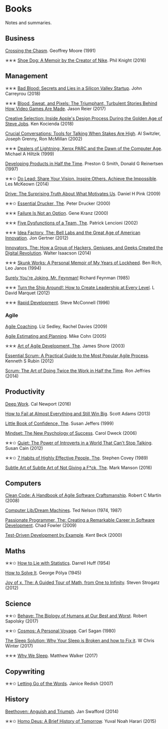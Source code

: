 # Books

Notes and summaries.

## Business

[Crossing the Chasm](./business/crossing-the-chasm.md). Geoffrey Moore (1991)

✭✭✭ [Shoe Dog: A Memoir by the Creator of Nike](./business/shoe-dog.md). Phil Knight (2016)

## Management

✭✭✭ [Bad Blood: Secrets and Lies in a Silicon Valley Startup](./management/bad-blood.md). John Carreyrou (2018)

✭✭✭ [Blood, Sweat, and Pixels: The Triumphant, Turbulent Stories Behind How Video Games Are Made](./management/blood-sweat-pixels.md). Jason Reier (2017)

[Creative Selection: Inside Apple's Design Process During the Golden Age of Steve Jobs](./management/creative-selection.md). Ken Kocienda (2018)

[Crucial Conversations: Tools for Talking When Stakes Are High](./management/crucial-conversations.md). Al Switzler, Joseph Grenny, Ron McMillan (2002)

✭✭✭ [Dealers of Lightning: Xerox PARC and the Dawn of the Computer Age](./management/dealers-of-lightning.md). Michael A Hiltzik (1999)

[Developing Products in Half the Time](./management/developing-products-in-half-the-time.md). Preston G Smith, Donald G Reinertsen (1997)

✭✭✩ [Do Lead: Share Your Vision. Inspire Others. Achieve the Impossible](./management/do-lead.md). Les McKeown (2014)

[Drive: The Surprising Truth About What Motivates Us](./management/drive.md). Daniel H Pink (2009)

✭✭✩ [Essential Drucker, The](./management/essential-drucker.md). Peter Drucker (2000)

✭✭✭ [Failure Is Not an Option](./management/failure-is-not-an-option.md). Gene Kranz (2000)

✭✭✭ [Five Dysfunctions of a Team, The](./management/five-dysfunctions-of-a-team.md). Patrick Lencioni (2002)

✭✭✭ [Idea Factory, The: Bell Labs and the Great Age of American Innovation](./management/idea-factory.md). Jon Gertner (2012)

[Innovators, The: How a Group of Hackers, Geniuses, and Geeks Created the Digital Revolution](./management/innovators.md). Walter Isaacson (2014)

✭✭✭ [Skunk Works: A Personal Memoir of My Years of Lockheed](./management/skunk-works.md). Ben Rich, Leo Janos (1994)

[Surely You're Joking, Mr. Feynman!](./management/surely-youre-joking-mr-feynman.md) Richard Feynman (1985)

✭✭✭ [Turn the Ship Around!: How to Create Leadership at Every Level](./management/turn-the-ship-around.md). L David Marquet (2012)

✭✭✭ [Rapid Development](./management/rapid-development.md). Steve McConnell (1996)

### Agile

[Agile Coaching](./agile/agile-coaching.md). Liz Sedley, Rachel Davies (2009)

[Agile Estimating and Planning](./agile/agile-estimating-and-planning.md). Mike Cohn (2005)

✭✭✭ [Art of Agile Development, The](./agile/art-of-agile-development.md). James Shore (2003)

[Essential Scrum: A Practical Guide to the Most Popular Agile Process](./agile/essential-scrum.md). Kenneth S Rubin (2012)

[Scrum: The Art of Doing Twice the Work in Half the Time](./agile/scrum.md). Ron Jeffries (2014)

## Productivity

[Deep Work](./productivity/deep-work.md). Cal Newport (2016)

[How to Fail at Almost Everything and Still Win Big](./productivity/how-to-fail-at-almost-everything-and-still-win-big.md). Scott Adams (2013)

[Little Book of Confidence, The](./productivity/little-book-of-confidence.md). Susan Jeffers (1999)

[Mindset: The New Psychology of Success](./productivity/mindset.md). Carol Dweck (2006)

✭✭✩ [Quiet: The Power of Introverts in a World That Can't Stop Talking](./productivity/quiet.md). Susan Cain (2012)

✭✭✩ [7 Habits of Highly Effective People, The](./productivity/seven-habits.md). Stephen Covey (1989)

[Subtle Art of Subtle Art of Not Giving a F*ck, The](./productivity/subtle-art-of-not-giving-a-f.md). Mark Manson (2016)

## Computers

[Clean Code: A Handbook of Agile Software Craftsmanship](./computers/clean-code.md). Robert C Martin (2008)

[Computer Lib/Dream Machines](./computers/computer-lib.md). Ted Nelson (1974, 1987)

[Passionate Programmer, The: Creating a Remarkable Career in Software Development](./computers/passionate-programmer.md). Chad Fowler (2009)

[Test-Driven Development by Example](./computers/test-driven-development-by-example.md). Kent Beck (2000)

## Maths

✭✭✩ [How to Lie with Statistics](./maths/how-to-lie-with-statistics.md). Darrell Huff (1954)

[How to Solve It](./maths/how-to-solve-it.md). George Pólya (1945)

[Joy of x, The: A Guided Tour of Math, from One to Infinity](./maths/joy-of-x.md). Steven Strogatz (2012)

## Science

✭✭✩ [Behave: The Biology of Humans at Our Best and Worst](./science/behave.md). Robert Sapolsky (2017)

✭✭✩ [Cosmos: A Personal Voyage](./science/cosmos.md). Carl Sagan (1980)

[The Sleep Solution: Why Your Sleep is Broken and how to Fix it](./science/sleep-solution.md). W Chris Winter (2017)

✭✭✭ [Why We Sleep](./science/why-we-sleep.md). Matthew Walker (2017)

## Copywriting

✭✭✩ [Letting Go of the Words](./copywriting/letting-go-of-the-words.md). Janice Redish (2007)

## History

[Beethoven: Anguish and Triumph](./history/beethoven.md). Jan Swafford (2014)

✭✭✩ [Homo Deus: A Brief History of Tomorrow](./history/homo-deus.md). Yuval Noah Harari (2015)